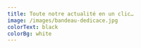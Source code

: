 ```yaml
---
title: Toute notre actualité en un clic…
image: /images/bandeau-dedicace.jpg
colorText: black
colorBg: white
---
```

